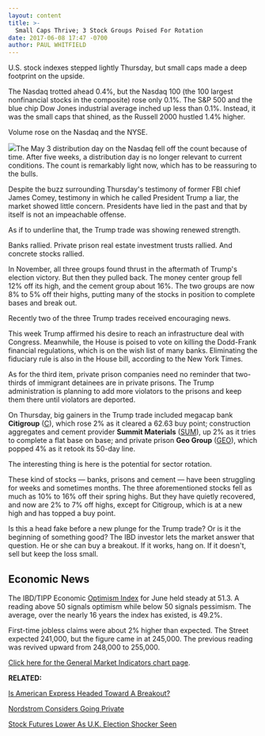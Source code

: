 ```yaml
---
layout: content
title: >-
  Small Caps Thrive; 3 Stock Groups Poised For Rotation
date: 2017-06-08 17:47 -0700
author: PAUL WHITFIELD
---
```








U.S. stock indexes stepped lightly Thursday, but small caps made a deep footprint on the upside.


The Nasdaq trotted ahead 0.4%, but the Nasdaq 100 (the 100 largest nonfinancial stocks in the composite) rose only 0.1%. The S&P 500 and the blue chip Dow Jones industrial average inched up less than 0.1%. Instead, it was the small caps that shined, as the Russell 2000 hustled 1.4% higher.


Volume rose on the Nasdaq and the NYSE.


![](https://www.investors.com/wp-content/uploads/2017/06/MP060817-194x300.png)The May 3 distribution day on the Nasdaq fell off the count because of time. After five weeks, a distribution day is no longer relevant to current conditions. The count is remarkably light now, which has to be reassuring to the bulls.


Despite the buzz surrounding Thursday's testimony of former FBI chief James Comey, testimony in which he called President Trump a liar, the market showed little concern. Presidents have lied in the past and that by itself is not an impeachable offense.


As if to underline that, the Trump trade was showing renewed strength.


Banks rallied. Private prison real estate investment trusts rallied. And concrete stocks rallied.


In November, all three groups found thrust in the aftermath of Trump's election victory. But then they pulled back. The money center group fell 12% off its high, and the cement group about 16%. The two groups are now 8% to 5% off their highs, putting many of the stocks in position to complete bases and break out.


Recently two of the three Trump trades received encouraging news.


This week Trump affirmed his desire to reach an infrastructure deal with Congress. Meanwhile, the House is poised to vote on killing the Dodd-Frank financial regulations, which is on the wish list of many banks. Eliminating the fiduciary rule is also in the House bill, according to the New York Times.


As for the third item, private prison companies need no reminder that two-thirds of immigrant detainees are in private prisons. The Trump administration is planning to add more violators to the prisons and keep them there until violators are deported.


On Thursday, big gainers in the Trump trade included megacap bank **Citigroup** ([C](https://research.investors.com/quote.aspx?symbol=C)), which rose 2% as it cleared a 62.63 buy point; construction aggregates and cement provider **Summit Materials** ([SUM](https://research.investors.com/quote.aspx?symbol=SUM)), up 2% as it tries to complete a flat base on base; and private prison **Geo Group** ([GEO](https://research.investors.com/quote.aspx?symbol=GEO)), which popped 4% as it retook its 50-day line.


The interesting thing is here is the potential for sector rotation.


These kind of stocks — banks, prisons and cement — have been struggling for weeks and sometimes months. The three aforementioned stocks fell as much as 10% to 16% off their spring highs. But they have quietly recovered, and now are 2% to 7% off highs, except for Citigroup, which is at a new high and has topped a buy point.


Is this a head fake before a new plunge for the Trump trade? Or is it the beginning of something good? The IBD investor lets the market answer that question. He or she can buy a breakout. If it works, hang on. If it doesn't, sell but keep the loss small.


Economic News
-------------


The IBD/TIPP Economic [Optimism Index](https://www.investors.com/news/economy/ibdtipp-poll-economic-optimism-index/) for June held steady at 51.3. A reading above 50 signals optimism while below 50 signals pessimism. The average, over the nearly 16 years the index has existed, is 49.2%.


First-time jobless claims were about 2% higher than expected. The Street expected 241,000, but the figure came in at 245,000. The previous reading was revived upward from 248,000 to 255,000.


[Click here for the General Market Indicators chart page](https://www.investors.com/wp-content/uploads/2017/06/IBD0806152518GMI.pdf).


**RELATED:**


[Is American Express Headed Toward A Breakout?](https://www.investors.com/research/investing-action-plan/card-giant-heads-for-buy-point-rivals-near-sell-investing-action-plan/)


[Nordstrom Considers Going Private](https://www.investors.com/news/nordstrom-family-to-explore-going-private-transaction-shares-rocket/)


[Stock Futures Lower As U.K. Election Shocker Seen](https://www.investors.com/market-trend/stock-market-today/dow-sp-500-futures-lower-as-u-k-election-shocker-seen/)





